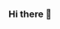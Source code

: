 ### Hi there 👋

<!--
**Larrynopeace/Larrynopeace** is a ✨ _special_ ✨ repository because its `README.md` (this file) appears on your GitHub profile.

Here are some ideas to get you started:

- 🌱 I’m currently learning information science in University of Otago.

-->
